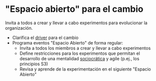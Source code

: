# "Espacio abierto" para el cambio

<summary>
Invita a todos a crear y llevar a cabo experimentos para evolucionar la organización.
</summary>

- Clarifica el [driver](glossary:organizational-driver) para el cambio
- Programa eventos "Espacio Abierto" de forma regular: 
    - Invita a todos los miembros a crear y llevar a cabo experimentos
    - Define restricciones para los experimentos que permitan el desarrollo de una mentalidad [sociocrática](glossary:sociocracy) y agile (p.ej., los principios S3)
    - Revisa y aprende de la experimentación en el siguiente "Espacio Abierto"